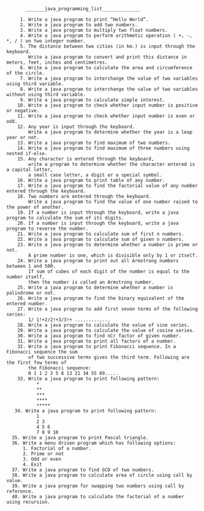            _______java_programming_list______________
       
         1. Write a java program to print “Hello World”.
         2. Write a java program to add two numbers.
         3. Write a java program to multiply two float numbers.
         4. Write a java program to perform arithmetic operation ( +, -, *, / ) on two integer number.
         5. The distance between two cities (in km.) is input through the keyboard. 
            Write a java program to convert and print this distance in meters, feet, inches and centimetres.
         6. Write a java program to calculate the area and circumference of the circle.
         7. Write a java program to interchange the value of two variables using third variable.
         8. Write a java program to interchange the value of two variables without using third variable.
         9. Write a java program to calculate simple interest.
        10. Write a java program to check whether input number is positive or negative.
        11. Write a java program to check whether input number is even or odd.
        12. Any year is input through the keyboard.
            Write a java program to determine whether the year is a leap year or not.
        13. Write a java program to find maximum of two numbers.
        14. Write a java program to find maximum of three numbers using nested if-else.
        15. Any character is entered through the keyboard,
            write a program to determine whether the character entered is a capital letter, 
            a small case letter, a digit or a special symbol.
        16. Write a java program to print table of any number.
        17. Write a java program to find the factorial value of any number entered through the keyboard.
        18. Two numbers are entered through the keyboard. 
            Write a java program to find the value of one number raised to the power of another.
        19. If a number is input through the keyboard, write a java program to calculate the sum of its digits.
        20. If a number is input through the keyboard, write a java program to reverse the number.
        21. Write a java program to calculate sum of first n numbers.
        22. Write a java program to calculate sum of given n numbers.
        23. Write a java program to determine whether a number is prime or not.
            A prime number is one, which is divisible only by 1 or itself.
        24. Write a java program to print out all Armstrong numbers between 1 and 500. 
            If sum of cubes of each digit of the number is equal to the number itself, 
            then the number is called an Armstrong number.
        25. Write a java program to determine whether a number is palindrome or not.
        26. Write a java program to find the binary equivalent of the entered number.
        27. Write a java program to add first seven terms of the following series:
            1/ 1!+2/2!+3/3!+ .............
        28. Write a java program to calculate the value of sine series.
        29. Write a java program to calculate the value of cosine series.
        30. Write a java program to find nCr factor of given number.
        31. Write a java program to print all factors of a number.
        32. Write a java program to print Fibonacci sequence. In a Fibonacci sequence the sum 
            of two successive terms gives the third term. Following are the first few terms of 
            the Fibonacci sequence: 
            0 1 1 2 3 5 8 13 21 34 55 89.....
        33. Write a java program to print following pattern:
               *
               **
               ***
               ****
               *****
       34. Write a java program to print following pattern:
               1
               2 3
               4 5 6
               7 8 9 10
      35. Write a java program to print Pascal triangle.
      36. Write a menu driven program which has following options: 
          1. Factorial of a number. 
          2. Prime or not 
          3. Odd or even 
          4. Exit 
      37. Write a java program to find GCD of two numbers.
      38. Write a java program to calculate area of circle using call by value.
      39. Write a java program for swapping two numbers using call by reference.
      40. Write a java program to calculate the factorial of a number using recursion.
